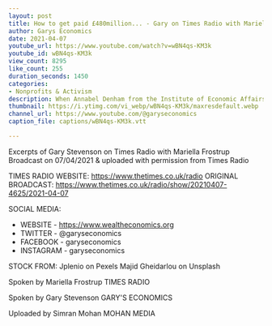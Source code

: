 ```yaml
---
layout: post
title: How to get paid £480million... - Gary on Times Radio with Mariella Frostrup
author: Garys Economics
date: 2021-04-07
youtube_url: https://www.youtube.com/watch?v=wBN4qs-KM3k
youtube_id: wBN4qs-KM3k
view_count: 8295
like_count: 255
duration_seconds: 1450
categories:
- Nonprofits & Activism
description: When Annabel Denham from the Institute of Economic Affairs claims that Denise Coates gets paid £480milllion because of "competition for top talent" Gary exposes the real reason - she inherited a billion pound gambling empire from her dad.
thumbnail: https://i.ytimg.com/vi_webp/wBN4qs-KM3k/maxresdefault.webp
channel_url: https://www.youtube.com/@garyseconomics
caption_file: captions/wBN4qs-KM3k.vtt

---
```


Excerpts of Gary Stevenson on Times Radio with Mariella Frostrup
Broadcast on 07/04/2021 & uploaded with permission from Times Radio

TIMES RADIO WEBSITE: https://www.thetimes.co.uk/radio
ORIGINAL BROADCAST: https://www.thetimes.co.uk/radio/show/20210407-4625/2021-04-07​



SOCIAL MEDIA:
- WEBSITE - https://www.wealtheconomics.org
- TWITTER - @garyseconomics
- FACEBOOK - garyseconomics
- INSTAGRAM - garyseconomics



STOCK FROM:
Jplenio on Pexels
Majid Gheidarlou on Unsplash


Spoken by Mariella Frostrup
TIMES RADIO


Spoken by Gary Stevenson
GARY'S ECONOMICS


Uploaded by Simran Mohan 
MOHAN MEDIA
